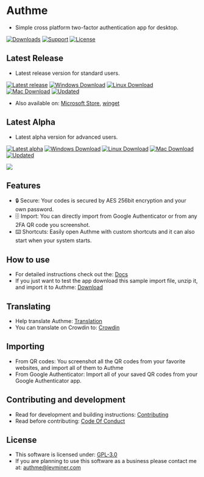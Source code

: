 # Authme

-   Simple cross platform two-factor authentication app for desktop.

[![Downloads](https://img.shields.io/github/downloads/levminer/authme/total?label=Downloads)](https://tooomm.github.io/github-release-stats/?username=Levminer&repository=authme)
[![Support](https://img.shields.io/badge/Support-PayPal-blue)](https://paypal.me/levminer)
[![License](https://img.shields.io/github/license/levminer/authme?label=License)](https://github.com/Levminer/authme/blob/main/LICENSE.md)

## Latest Release

-   Latest release version for standard users.

[![Latest release](https://img.shields.io/github/package-json/v/levminer/authme/main?label=Release)](https://github.com/Levminer/authme/releases)
[![Windows Download](https://img.shields.io/badge/Windows-download-brightgreen)](https://api.levminer.com/api/v1/authme/release/windows)
[![Linux Download](https://img.shields.io/badge/Linux-download-brightgreen)](https://api.levminer.com/api/v1/authme/release/linux)
[![Mac Download](https://img.shields.io/badge/Mac-download-brightgreen)](https://api.levminer.com/api/v1/authme/release/mac)
[![Updated](https://img.shields.io/github/last-commit/levminer/authme/main?color=yellowgreen&label=Updated)](https://github.com/Levminer/authme/releases)

-   Also available on: [Microsoft Store](https://link.levminer.com/authme-ms-store), [winget](https://winget.run/pkg/Levminer/Authme)

## Latest Alpha

-   Latest alpha version for advanced users.

[![Latest alpha](https://img.shields.io/github/package-json/v/levminer/authme/dev?label=Alpha&color=blue)](https://github.com/Levminer/authme/actions/workflows/alpha-artifacts.yml)
[![Windows Download](https://img.shields.io/badge/Windows-download-brightgreen)](https://api.levminer.com/api/v1/authme/alpha/windows)
[![Linux Download](https://img.shields.io/badge/Linux-download-brightgreen)](https://api.levminer.com/api/v1/authme/alpha/linux)
[![Mac Download](https://img.shields.io/badge/Mac-download-brightgreen)](https://api.levminer.com/api/v1/authme/alpha/mac)
[![Updated](https://img.shields.io/github/last-commit/levminer/authme/dev?color=yellowgreen&label=Updated)](https://github.com/Levminer/authme/actions/workflows/alpha-artifacts.yml)

<img src="https://raw.githubusercontent.com/Levminer/authme/dev/screenshots/application.png?raw=true">

## Features

-   🔒 Secure: Your codes is secured by AES 256bit encryption and your own password.
-   🗄️ Import: You can directly import from Google Authenticator or from any 2FA QR code you screenshot.
-   ⌨️ Shortcuts: Easily open Authme with custom shortcuts and it can also start when your system starts.

## How to use

-   For detailed instructions check out the: [Docs](https://docs.authme.levminer.com/#/import?id=import)
-   If you just want to test the app download this sample import file, unzip it, and import it to Authme: [Download](https://github.com/Levminer/authme/blob/main/sample/authme_import_sample.zip?raw=true)

## Translating

-   Help translate Authme: [Translation](https://github.com/Levminer/authme/blob/main/.github/CONTRIBUTING.md#translation)
-   You can translate on Crowdin to: [Crowdin](https://crowdin.com/project/authme-2fa)

## Importing

-   From QR codes: You screenshot all the QR codes from your favorite websites, and import all of them to Authme
-   From Google Authenticator: Import all of your saved QR codes from your Google Authenticator app.

## Contributing and development

-   Read for development and building instructions: [Contributing](https://github.com/Levminer/authme/blob/main/.github/CONTRIBUTING.md)
-   Read before contributing: [Code Of Conduct](https://github.com/Levminer/authme/blob/main/.github/CODE_OF_CONDUCT.md)

## License

-   This software is licensed under: [GPL-3.0](https://github.com/Levminer/authme/blob/main/LICENSE.md)
-   If you are planning to use this software as a business please contact me at: <authme@levminer.com>
